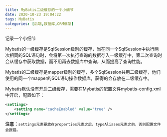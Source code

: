 ```yaml
---
title: MyBatis二级缓存的一个小细节
date: 2020-10-23 19:04:22
tags: MyBatis
categories: [后端,数据库,ORM框架]
---
```


记录一个小细节

<!--more-->

​	Mybatis的一级缓存是SqlSession级别的缓存，当在同一个SqlSession中执行两次相同的SQL语句时，会将第一次执行查询的数据存入一级缓存中，第二次查询时会从缓存中获取数据，而不用再去数据库中查询，从而提高了查询性能。

​	Mybatis的二级缓存是mapper级别的缓存，多个SqlSession共用二级缓存，他们使用的同一个mapper的SQL语句操作数据库，获得的会存放在二级缓存中。

Mybatis默认没有开启二级缓存，需要在Mybatis的配置文件mybatis-config.xml中开启，配置如下：

```xml
<settings>
	<setting name="cacheEnabled" value="true" />
</settings>
```

**注意：**`settings元素要放在properties元素之后，typeAliases元素之前，否则配置文件会报错。`